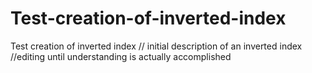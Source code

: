 # Test-creation-of-inverted-index
Test creation of inverted index
// initial description of an inverted index
//editing until understanding is actually accomplished
